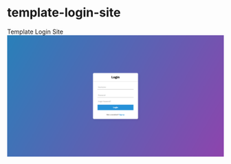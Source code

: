 # template-login-site
Template Login Site <br>
![alt text](https://github.com/ahmetmetinarslan/template-login-site/blob/f87aebcd8e9f1a87d704074663c3edd976d16889/Template%20Login%20Site/site%20photo.png)
